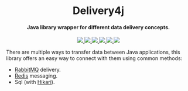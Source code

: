 <h1 align="center">Delivery4j</h1>

<h4 align="center">Java library wrapper for different data delivery concepts.</h4>

<p align="center">
    <a href="https://www.codefactor.io/repository/github/saicone/delivery4j">
        <img src="https://www.codefactor.io/repository/github/saicone/delivery4j/badge?style=flat-square"/>
    </a>
    <a href="https://github.com/saicone/delivery4j">
        <img src="https://img.shields.io/github/languages/code-size/saicone/delivery4j?logo=github&logoColor=white&style=flat-square"/>
    </a>
    <a href="https://github.com/saicone/delivery4j">
        <img src="https://img.shields.io/tokei/lines/github/saicone/delivery4j?logo=github&logoColor=white&style=flat-square"/>
    </a>
    <a href="https://jitpack.io/#com.saicone/delivery4j">
        <img src="https://jitpack.io/v/com.saicone/delivery4j.svg?style=flat-square"/>
    </a>
    <a href="https://javadoc.saicone.com/delivery4j/">
        <img src="https://img.shields.io/badge/JavaDoc-Online-green?style=flat-square"/>
    </a>
    <a href="https://docs.saicone.com/delivery4j/">
        <img src="https://img.shields.io/badge/Saicone-delivery4j%20Wiki-3b3bb0?logo=github&logoColor=white&style=flat-square"/>
    </a>
</p>

There are multiple ways to transfer data between Java applications, this library offers an easy way to connect with them using common methods:

* [RabbitMQ](https://github.com/rabbitmq/rabbitmq-java-client) delivery.
* [Redis](https://github.com/redis/jedis) messaging.
* Sql (with [Hikari](https://github.com/brettwooldridge/HikariCP)).